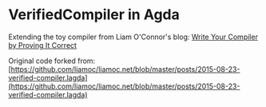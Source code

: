 # VerifiedCompiler in Agda

Extending the toy compiler from Liam O'Connor's blog: [Write Your Compiler by Proving It Correct](http://liamoc.net/posts/2015-08-23-verified-compiler.html)

Original code forked from: [https://github.com/liamoc/liamoc.net/blob/master/posts/2015-08-23-verified-compiler.lagda](https://github.com/liamoc/liamoc.net/blob/master/posts/2015-08-23-verified-compiler.lagda)

